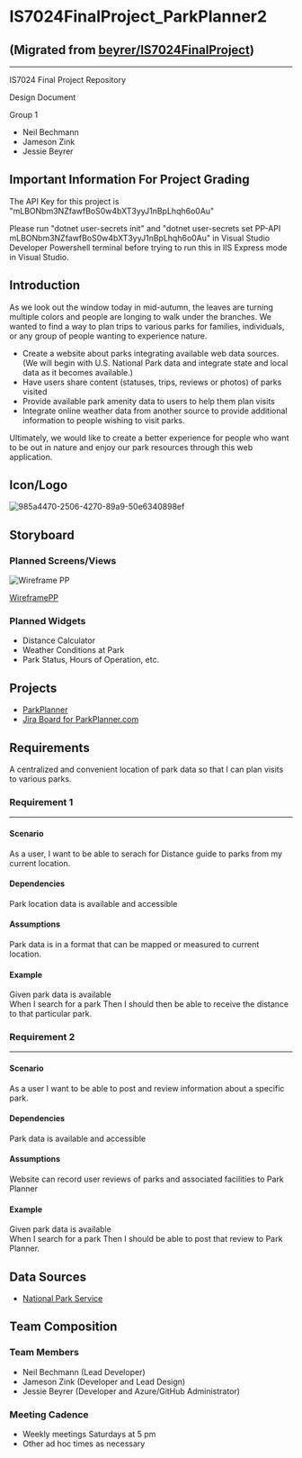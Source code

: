 # IS7024FinalProject_ParkPlanner2
## (Migrated from [beyrer/IS7024FinalProject](https://github.com/beyrer/IS7024FinalProject))

---

IS7024 Final Project Repository

Design Document  

Group 1  
- Neil Bechmann
- Jameson Zink
- Jessie Beyrer

## Important Information For Project Grading
The API Key for this project is "mLBONbm3NZfawfBoS0w4bXT3yyJ1nBpLhqh6o0Au"  

Please run "dotnet user-secrets init" and "dotnet user-secrets set PP-API mLBONbm3NZfawfBoS0w4bXT3yyJ1nBpLhqh6o0Au" in Visual Studio Developer Powershell terminal before trying to run this in IIS Express mode in Visual Studio. 

## Introduction  

As we look out the window today in mid-autumn, the leaves are turning multiple colors and people are longing to walk under the branches.  We wanted to find a way to plan trips to various parks for families, individuals, or any group of people wanting to experience nature.  

- Create a website about parks integrating available web data sources. (We will begin with U.S. National Park data and integrate state and local data as it becomes available.)
- Have users share content (statuses, trips, reviews or photos) of parks visited
- Provide available park amenity data to users to help them plan visits
- Integrate online weather data from another source to provide additional information to people wishing to visit parks.

Ultimately, we would like to create a better experience for people who want to be out in nature and enjoy our park resources through this web application.

## Icon/Logo  

![985a4470-2506-4270-89a9-50e6340898ef](https://github.com/beyrer/IS7024FinalProject/assets/88552005/3a55302a-d57f-4ee4-86c3-15473b3e651e)

## Storyboard

### Planned Screens/Views
![Wireframe PP](https://github.com/beyrer/IS7024/assets/88552005/e856fdd1-801b-49b3-bbfb-3865f5831321)

[WireframePP](https://whiteboard.office.com/me/whiteboards/p/c3BvOmh0dHBzOi8vbWFpbHVjLW15LnNoYXJlcG9pbnQuY29tL3BlcnNvbmFsL2JleXJlcmpsX21haWxfdWNfZWR1/b!EOSXDY993kSvqBhyr8vYCPeGUG2lOxNAtvpDuC7X9QXv1ZECSrzBSrvpeh-cKmYK/01U5X6VGB4PIU2MRR4UZAJKBTKACYJ3YWB)  

### Planned Widgets  
- Distance Calculator
- Weather Conditions at Park
- Park Status, Hours of Operation, etc.

## Projects  
-	[ParkPlanner](https://github.com/beyrer/IS7024FinalProject/tree/main/ParkPlanner)
-	[Jira Board for ParkPlanner.com](https://parkprojectis7024.atlassian.net/jira/core/projects/PAR/board)

## Requirements  
A centralized and convenient location of park data so that I can plan visits to various parks.
### Requirement 1  
---
#### Scenario
As a user, I want to be able to serach for Distance guide to parks from my current location.

#### Dependencies  
Park location data is available and accessible

#### Assumptions  
Park data is in a format that can be mapped or measured to current location.

#### Example
Given park data is available  
When I search for a park
Then I should then be able to receive the distance to that particular park.

### Requirement 2  
---  
#### Scenario
As a user I want to be able to post and review information about a specific park.

#### Dependencies  
Park data is available and accessible

#### Assumptions  
Website can record user reviews of parks and associated facilities to Park Planner

#### Example
Given park data is available  
When I search for a park
Then I should be able to post that review to Park Planner.

## Data Sources

-	[National Park Service](https://www.nps.gov/subjects/developer/api-documentation.htm)

## Team Composition  

### Team Members
- Neil Bechmann (Lead Developer)
- Jameson Zink (Developer and Lead Design)
- Jessie Beyrer (Developer and Azure/GitHub Administrator)

### Meeting Cadence
- Weekly meetings Saturdays at 5 pm
- Other ad hoc times as necessary
